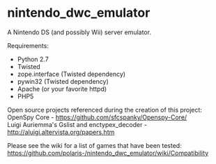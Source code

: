 nintendo_dwc_emulator  
=====================  
  
A Nintendo DS (and possibly Wii) server emulator.  

  
Requirements:  
- Python 2.7  
- Twisted  
- zope.interface (Twisted dependency)  
- pywin32 (Twisted dependency)  
- Apache (or your favorite httpd)  
- PHP5  
  
  
Open source projects referenced during the creation of this project:  
OpenSpy Core - https://github.com/sfcspanky/Openspy-Core/  
Luigi Auriemma's Gslist and enctypex_decoder - http://aluigi.altervista.org/papers.htm  
  
  
Please see the wiki for a list of games that have been tested: https://github.com/polaris-/nintendo_dwc_emulator/wiki/Compatibility

